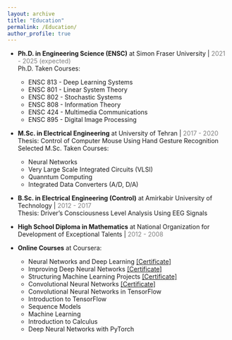 ```yaml
---
layout: archive
title: "Education"
permalink: /Education/
author_profile: true
---
```


* **Ph.D. in Engineering Science (ENSC)** at Simon Fraser University | <span style="color:grey;">2021 - 2025 (expected)</span>\
  Ph.D. Taken Courses:
  * ENSC 813 - Deep Learning Systems
  * ENSC 801 - Linear System Theory
  * ENSC 802 - Stochastic Systems
  * ENSC 808 - Information Theory
  * ENSC 424 - Multimedia Communications
  * ENSC 895 - Digital Image Processing

* **M.Sc. in Electrical Engineering** at University of Tehran | <span style="color:grey;">2017 - 2020</span>\
  Thesis: Control of Computer Mouse Using Hand Gesture Recognition\
  Selected M.Sc. Taken Courses:
  * Neural Networks
  * Very Large Scale Integrated Circuits (VLSI)
  * Quanntum Computing
  * Integrated Data Converters (A/D, D/A)

* **B.Sc. in Electrical Engineering (Control)** at Amirkabir University of Technology | <span style="color:grey;">2012 - 2017</span>\
  Thesis: Driver’s Consciousness Level Analysis Using EEG Signals
  
* **High School Diploma in Mathematics** at National Organization for Development of Exceptional Talents | <span style="color:grey;">2012 - 2008</span>
  
* **Online Courses** at Coursera:
  * Neural Networks and Deep Learning [[Certificate]](https://www.coursera.org/account/accomplishments/verify/RFAWW2FJK9ZC)
  * Improving Deep Neural Networks [[Certificate]](https://www.coursera.org/account/accomplishments/verify/CWEXLEEAWHTH)
  * Structuring Machine Learning Projects [[Certificate]](https://www.coursera.org/account/accomplishments/verify/FRTJ5AE9UPKZ)
  * Convolutional Neural Networks [[Certificate]](https://www.coursera.org/account/accomplishments/verify/S6VYKABD7233)
  * Convolutional Neural Networks in TensorFlow
  * Introduction to TensorFlow
  * Sequence Models
  * Machine Learning
  * Introduction to Calculus
  * Deep Neural Networks with PyTorch
